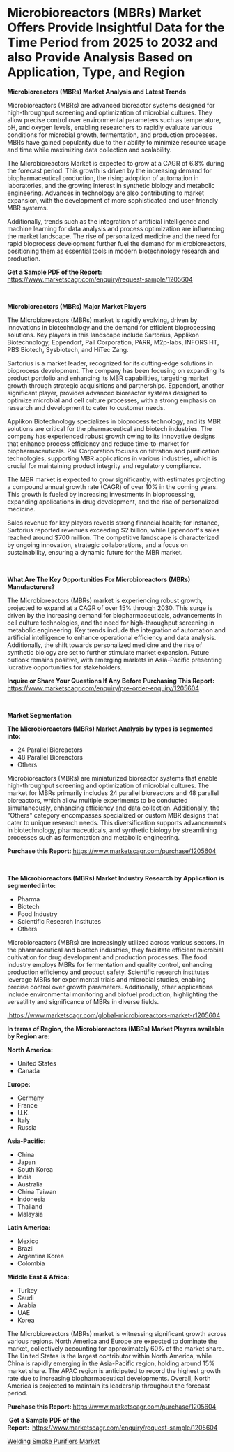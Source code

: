 <p><h1>Microbioreactors (MBRs) Market Offers Provide Insightful Data for the Time Period from 2025 to 2032 and also Provide Analysis Based on Application, Type, and Region</h1></p><p><strong>Microbioreactors (MBRs) Market Analysis and Latest Trends</strong></p>
<p><p>Microbioreactors (MBRs) are advanced bioreactor systems designed for high-throughput screening and optimization of microbial cultures. They allow precise control over environmental parameters such as temperature, pH, and oxygen levels, enabling researchers to rapidly evaluate various conditions for microbial growth, fermentation, and production processes. MBRs have gained popularity due to their ability to minimize resource usage and time while maximizing data collection and scalability.</p><p>The Microbioreactors Market is expected to grow at a CAGR of 6.8% during the forecast period. This growth is driven by the increasing demand for biopharmaceutical production, the rising adoption of automation in laboratories, and the growing interest in synthetic biology and metabolic engineering. Advances in technology are also contributing to market expansion, with the development of more sophisticated and user-friendly MBR systems. </p><p>Additionally, trends such as the integration of artificial intelligence and machine learning for data analysis and process optimization are influencing the market landscape. The rise of personalized medicine and the need for rapid bioprocess development further fuel the demand for microbioreactors, positioning them as essential tools in modern biotechnology research and production.</p></p>
<p><strong>Get a Sample PDF of the Report:&nbsp;</strong> <a href="https://www.marketscagr.com/enquiry/request-sample/1205604?utm_campaign=2095&utm_medium=2&utm_source=Github&utm_content=ia&utm_term=28022025&utm_id=microbioreactors-mbrs">https://www.marketscagr.com/enquiry/request-sample/1205604</a></p>
<p>&nbsp;</p>
<p><strong>Microbioreactors (MBRs) Major Market Players</strong></p>
<p><p>The Microbioreactors (MBRs) market is rapidly evolving, driven by innovations in biotechnology and the demand for efficient bioprocessing solutions. Key players in this landscape include Sartorius, Applikon Biotechnology, Eppendorf, Pall Corporation, PARR, M2p-labs, INFORS HT, PBS Biotech, Sysbiotech, and HiTec Zang.</p><p>Sartorius is a market leader, recognized for its cutting-edge solutions in bioprocess development. The company has been focusing on expanding its product portfolio and enhancing its MBR capabilities, targeting market growth through strategic acquisitions and partnerships. Eppendorf, another significant player, provides advanced bioreactor systems designed to optimize microbial and cell culture processes, with a strong emphasis on research and development to cater to customer needs.</p><p>Applikon Biotechnology specializes in bioprocess technology, and its MBR solutions are critical for the pharmaceutical and biotech industries. The company has experienced robust growth owing to its innovative designs that enhance process efficiency and reduce time-to-market for biopharmaceuticals. Pall Corporation focuses on filtration and purification technologies, supporting MBR applications in various industries, which is crucial for maintaining product integrity and regulatory compliance.</p><p>The MBR market is expected to grow significantly, with estimates projecting a compound annual growth rate (CAGR) of over 10% in the coming years. This growth is fueled by increasing investments in bioprocessing, expanding applications in drug development, and the rise of personalized medicine.</p><p>Sales revenue for key players reveals strong financial health; for instance, Sartorius reported revenues exceeding $2 billion, while Eppendorf's sales reached around $700 million. The competitive landscape is characterized by ongoing innovation, strategic collaborations, and a focus on sustainability, ensuring a dynamic future for the MBR market.</p></p>
<p>&nbsp;</p>
<p><strong>What Are The Key Opportunities For Microbioreactors (MBRs) Manufacturers?</strong></p>
<p><p>The Microbioreactors (MBRs) market is experiencing robust growth, projected to expand at a CAGR of over 15% through 2030. This surge is driven by the increasing demand for biopharmaceuticals, advancements in cell culture technologies, and the need for high-throughput screening in metabolic engineering. Key trends include the integration of automation and artificial intelligence to enhance operational efficiency and data analysis. Additionally, the shift towards personalized medicine and the rise of synthetic biology are set to further stimulate market expansion. Future outlook remains positive, with emerging markets in Asia-Pacific presenting lucrative opportunities for stakeholders.</p></p>
<p><strong>Inquire or Share Your Questions If Any Before Purchasing This Report:</strong> <a href="https://www.marketscagr.com/enquiry/pre-order-enquiry/1205604?utm_campaign=2095&utm_medium=2&utm_source=Github&utm_content=ia&utm_term=28022025&utm_id=microbioreactors-mbrs">https://www.marketscagr.com/enquiry/pre-order-enquiry/1205604</a></p>
<p>&nbsp;</p>
<p><strong>Market Segmentation</strong></p>
<p><strong>The Microbioreactors (MBRs) Market Analysis by types is segmented into:</strong></p>
<p><ul><li>24 Parallel Bioreactors</li><li>48 Parallel Bioreactors</li><li>Others</li></ul></p>
<p><p>Microbioreactors (MBRs) are miniaturized bioreactor systems that enable high-throughput screening and optimization of microbial cultures. The market for MBRs primarily includes 24 parallel bioreactors and 48 parallel bioreactors, which allow multiple experiments to be conducted simultaneously, enhancing efficiency and data collection. Additionally, the "Others" category encompasses specialized or custom MBR designs that cater to unique research needs. This diversification supports advancements in biotechnology, pharmaceuticals, and synthetic biology by streamlining processes such as fermentation and metabolic engineering.</p></p>
<p><strong>Purchase this Report:&nbsp;</strong><a href="https://www.marketscagr.com/purchase/1205604?utm_campaign=2095&utm_medium=2&utm_source=Github&utm_content=ia&utm_term=28022025&utm_id=microbioreactors-mbrs">https://www.marketscagr.com/purchase/1205604</a></p>
<p>&nbsp;</p>
<p><strong>The Microbioreactors (MBRs) Market Industry Research by Application is segmented into:</strong></p>
<p><ul><li>Pharma</li><li>Biotech</li><li>Food Industry</li><li>Scientific Research Institutes</li><li>Others</li></ul></p>
<p><p>Microbioreactors (MBRs) are increasingly utilized across various sectors. In the pharmaceutical and biotech industries, they facilitate efficient microbial cultivation for drug development and production processes. The food industry employs MBRs for fermentation and quality control, enhancing production efficiency and product safety. Scientific research institutes leverage MBRs for experimental trials and microbial studies, enabling precise control over growth parameters. Additionally, other applications include environmental monitoring and biofuel production, highlighting the versatility and significance of MBRs in diverse fields.</p></p>
<p><a href="https://www.marketscagr.com/global-microbioreactors-market-r1205604?utm_campaign=2095&utm_medium=2&utm_source=Github&utm_content=ia&utm_term=28022025&utm_id=microbioreactors-mbrs">&nbsp;https://www.marketscagr.com/global-microbioreactors-market-r1205604</a></p>
<p><strong>In terms of Region, the Microbioreactors (MBRs) Market Players available by Region are:</strong></p>
<p>
    <p> <strong> North America: </strong>
        <ul>
            <li>United States</li>
            <li>Canada</li>
        </ul>
        </p> 
    <p> <strong> Europe: </strong>
        <ul>
            <li>Germany</li>
            <li>France</li>
            <li>U.K.</li>
            <li>Italy</li>
            <li>Russia</li>
        </ul>
        </p> 
    <p> <strong> Asia-Pacific: </strong>
        <ul>
            <li>China</li>
            <li>Japan</li>
            <li>South Korea</li>
            <li>India</li>
            <li>Australia</li>
            <li>China Taiwan</li>
            <li>Indonesia</li>
            <li>Thailand</li>
            <li>Malaysia</li>
        </ul>
        </p> 
    <p> <strong> Latin America: </strong>
        <ul>
            <li>Mexico</li>
            <li>Brazil</li>
            <li>Argentina Korea</li>
            <li>Colombia</li>
        </ul>
        </p> 
    <p> <strong> Middle East & Africa: </strong>
        <ul>
            <li>Turkey</li>
            <li>Saudi</li>
            <li>Arabia</li>
            <li>UAE</li>
            <li>Korea</li>
        </ul>
    </p>
    </p>
<p><p>The Microbioreactors (MBRs) market is witnessing significant growth across various regions. North America and Europe are expected to dominate the market, collectively accounting for approximately 60% of the market share. The United States is the largest contributor within North America, while China is rapidly emerging in the Asia-Pacific region, holding around 15% market share. The APAC region is anticipated to record the highest growth rate due to increasing biopharmaceutical developments. Overall, North America is projected to maintain its leadership throughout the forecast period.</p></p>
<p><strong>Purchase this Report: </strong><a href="https://www.marketscagr.com/purchase/1205604?utm_campaign=2095&utm_medium=2&utm_source=Github&utm_content=ia&utm_term=28022025&utm_id=microbioreactors-mbrs">https://www.marketscagr.com/purchase/1205604</a></p>
<p>&nbsp;<strong>Get a Sample PDF of the Report:&nbsp;&nbsp;</strong><a href="https://www.marketscagr.com/enquiry/request-sample/1205604?utm_campaign=2095&utm_medium=2&utm_source=Github&utm_content=ia&utm_term=28022025&utm_id=microbioreactors-mbrs">https://www.marketscagr.com/enquiry/request-sample/1205604</a></p>
<p><strong></strong></p>
<p><p><a href="https://github.com/naingbiner7i/Market-Research-Report-List-1/blob/main/welding-smoke-purifiers-market.md?utm_campaign=2095&utm_medium=2&utm_source=Github&utm_content=ia&utm_term=28022025&utm_id=microbioreactors-mbrs">Welding Smoke Purifiers Market</a></p></p>